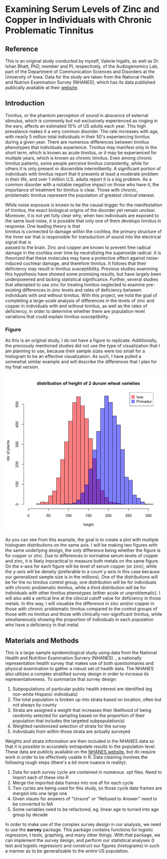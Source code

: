 # Examining Serum Levels of Zinc and Copper in Individuals with Chronic Problematic Tinnitus

## Reference 

This is an original study conducted by myself, Valerie Ingalls,  as well as Dr. Ishan Bhatt, PhD, member and PI, respectively, of the Audiogenomics Lab, part of the 
Department of Communication Sciences and Disorders at the University of Iowa. Data for the study are taken from the National Health and Nutrion Examination Survey (NHANES), 
which has its data published publically available at their [website](https://www.cdc.gov/nchs/nhanes/index.htm).


## Introduction

Tinnitus, or the phantom perception of sound in abscence of external stimulus, which is commonly but not exclusively experienced as ringing in the ears, affects an estimated 
10% of US adults each year. This high prevalance makes it a very common disorder. The rate  increases with age, with nearly 5 million total individuals in their 50's 
experiencing tinnitus during a given year. There are numerous differences between tinnitus phenotypes that individuals experience. Tinnitus may manifest only in the short 
term, which is  known as acute tinnitus, or it may be experienced for multiple years, which is known as chronic tinnitus. Even among chronic tinnitus patients, some people 
perceive tinnitus consistently, while for others it is only present or discernible intermittently. A  significant portion of individuals with tinnitus report that it presents 
at least a moderate problem in their life, and over 1 million U.S. adults report it is a big problem. As a common disorder with a notable negative impact on those who have it, 
the importance  of treatment for tinnitus is clear. Those with chronic, problematic tinnitus represent the population of greatest clinical interest. 


While noise exposure is known to be the causal trigger for the manifestation of tinnitus, the exact biological origins of the disorder yet remain unclear. Moreover, it is not 
yet fully clear why, when two individuals are exposed to the same loud noise, it is possible that only one of them develops tinnitus in response. One leading theory is that  
tinnitus is connected to damage within the cochlea, the primary structure of the inner ear that is responsible for transduction of sound into the electrical signal that is  
passed to the brain. Zinc and copper are known to prevent free radical damage in the cochlea over time by neutralizing the superoxide radical. It is theorized that these 
molecules may have a protective effect against noise-induced cochlear damage, and therefore  tinnitus. It follows that their deficiency may result in tinnitus susceptibility. 
Previous studies examining this hypothesis have showed some promising results, but have largely been underpowered and lacking statistical significance. Further, several 
studies that attempted to use zinc for treating tinnitus neglected to examine pre-existing differences in zinc levels and rates of deficiency between individuals with and 
without tinnitus. With this project, we hold the goal of completing a  large-scale analysis of differences in the levels of zinc and copper in individuals with and without 
tinnitus, as well as the rates of deficiency, in order to determine whether there are population-level variations that could explain tinnitus susceptibility. 

### Figure

As this is an original study, I do not have a figure to replicate. Additionally, the previously mentioned studies did not use the type of visualization that I am planning to 
use, because their sample sizes were too small for a histogram to be an effective visualization. As such, I have pulled a somewhat similar example and will describe the 
differences that I plan for my final version. 

![An example histogram](Analyses/Figures/histo_example.png)

As you can see from this example, the goal is to create a plot with multiple histogram distributions on the same axis. I will be making two figures with the same underlying 
design, the only difference being whether the figure is for copper or zinc. Due to  differences in normative serum levels of copper and zinc, it is likely impractical to 
measure both metals on the same figure. On the x-axis for each figure will be level of serum copper (or zinc), while the y-axis will be density (preferable to a count y-axis 
in  this case because our generalized sample size is in the millions). One of the distributions will be for the no tinnitus control group, one distribution will be for 
individuals with chronic problematic tinnitus, while a third distribution will be for individuals  with other tinnitus phenotypes (either acute or unproblematic). I will also 
add a vertical line at the clinical cutoff value for deficiency  in those metals. In this way, I will visualize the difference in zinc and/or copper in those with chronic 
problematic tinnitus compared to the control groups of those with no tinnitus and those with clinically non-significant tinnitus, while simultaneously showing the proportion 
of individuals in each population who have a deficiency in that metal. 

## Materials and Methods 

This is a large-sample epidemiological study using data from the National Health and Nutrition Examination Survery (NHANES). , a nationally representation health survey that 
makes use of both questionnaires and physical 
examination to gather a robust set of health data. The NHANES also utilizes a complex stratified survey design in order to increase its representativeness. To summarize that 
survey design: 

1. Subpopulations of particular public health interest are identified (eg non-white Hispanic individuals) 
2. The total population is broken up into strata based on location, often but not always by county 
3. Strata are assigned a weight that increases their likelihood of being randomly selected for sampling based on the proportion of their population that includes the targeted 
subpopulation(s) 
4. Weighted randomized selection of strata for the survey 
5. Individuals from within those strata are actually surveyed 

Weights and strata information are then included in the NHANES data so that it is possible to accurately extrapolate results to the population level. These data are publicly 
available on the [NHANES website](https://www.cdc.gov/nchs/nhanes/index.htm), but do require work in order to be effectively usable in R. Data cleaning involves the following 
rough steps (there's a bit more nuance in reality): 

1. Data for each survey cycle are contained in numerous .xpt files. Need to import each of these into R 
2. Merge the imported data frames into one df for each cycle 
3. Two cycles are being used for this study, so those cycle data frames are merged into one large one 
4. Given vlaues for answers of "Unsure" or "Refused to Answer" need to be converted to *NA* 
5. Some variables need to be refactored, eg. linear age to turned into age group by decade 

In order to make use of the complex survey design in our analysis, we need to use the **survey** package. This package contains functions for logistic regression, t tests, 
graphing, and many other things. With that package, we can implement the survey design, and perform our statistical analyses (t test and logistic regression) and construct our 
figures (histograms) in such a manner as to be generalizable to the entire US population.
